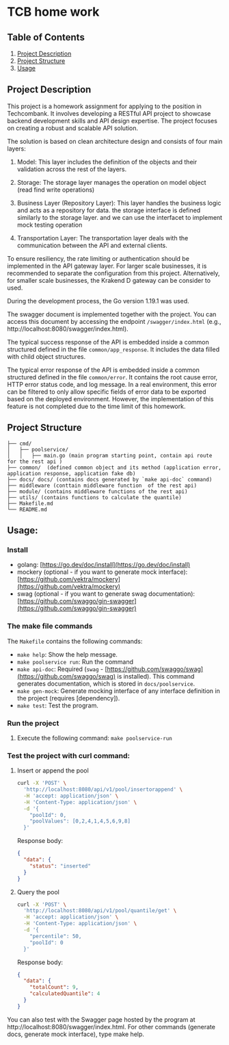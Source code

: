 # TCB home work 

## Table of Contents

1. [Project Description](#project-description)
1. [Project Structure](#project-structure)
3. [Usage](#usage)
## Project Description

This project is a homework assignment for applying to the position in Techcombank. It involves developing a RESTful API project to showcase backend development skills and API design expertise. The project focuses on creating a robust and scalable API solution. 

The solution is based on clean architecture design and consists of four main layers:

1. Model: This layer includes the definition of the objects and their validation across the rest of the layers.
2. Storage: The storage layer manages the operation on model object (read find write operations)

3. Business Layer (Repository Layer): This layer handles the business logic and acts as a repository for data. the storage interface is defined similarly to the storage layer. and we can use the interfacet to implement mock testing operation 
4. Transportation Layer: The transportation layer deals with the communication between the API and external clients.

To ensure resiliency, the rate limiting or authentication should be implemented in the API gateway layer. For larger scale businesses, it is recommended to separate the configuration from this project. Alternatively, for smaller scale businesses, the Krakend D gateway can be consider to used.

During the development process, the Go version 1.19.1 was used.

The swagger document is implemented together with the project. You can access this document by accessing the endpoint `/swagger/index.html` (e.g., http://localhost:8080/swagger/index.html).

The typical success response of the API is embedded inside a common structured defined in the file `common/app_response`. It includes the data filled with child object structures.

The typical error response of the API is embedded inside a common structured defined in the file `common/error`. It contains the root cause error, HTTP error status code, and log message. In a real environment, this error can be filtered to only allow specific fields of error data to be exported based on the deployed environment. However, the implementation of this feature is not completed due to the time limit of this homework.


## Project Structure

```
├── cmd/
│   ├── poolservice/
│   │   ├── main.go (main program starting point, contain api route for the rest api )
├── common/  (defined common object and its method (application error, application response, application fake db)
├── docs/ docs/ (contains docs generated by `make api-doc` command)
├── middleware (conttain middleware function  of the rest api)
├── module/ (contains middleware functions of the rest api)
├── utils/ (contains functions to calculate the quantile)
├── Makefile.md
└── README.md
```
## Usage:

### Install
- golang: [https://go.dev/doc/install](https://go.dev/doc/install)
- mockery (optional - if you want to generate mock interface): [https://github.com/vektra/mockery](https://github.com/vektra/mockery)
- swag (optional - if you want to generate swag documentation): [https://github.com/swaggo/gin-swagger](https://github.com/swaggo/gin-swagger)

### The make file commands

The `Makefile` contains the following commands:

- `make help`: Show the help message.
- `make poolservice run`: Run the command 
- `make api-doc`: Required (`swag` - [https://github.com/swaggo/swag](https://github.com/swaggo/swag) is installed). This command generates documentation, which is stored in `docs/poolservice`.
- `make gen-mock`: Generate mocking interface of any interface definition in the project (requires [dependency]).
- `make test`: Test the program.
### Run the project
1. Execute the following command: `make poolservice-run`


### Test the project with curl command:
1. Insert or append the pool
    ```bash
    curl -X 'POST' \
      'http://localhost:8080/api/v1/pool/insertorappend' \
      -H 'accept: application/json' \
      -H 'Content-Type: application/json' \
      -d '{
        "poolId": 0,
        "poolValues": [0,2,4,1,4,5,6,9,8]
      }'
    ```
    Response body:
    ```json
    {
      "data": {
        "status": "inserted"
      }
    }
    ```

2. Query the pool
    ```bash
    curl -X 'POST' \
      'http://localhost:8080/api/v1/pool/quantile/get' \
      -H 'accept: application/json' \
      -H 'Content-Type: application/json' \
      -d '{
        "percentile": 50,
        "poolId": 0
      }'
    ```
    Response body:
    ```json
    {
      "data": {
        "totalCount": 9,
        "calculatedQuantile": 4
      }
    }
    ```
You can also test with the Swagger page hosted by the program at http://localhost:8080/swagger/index.html. For other commands (generate docs, generate mock interface), type make help.  